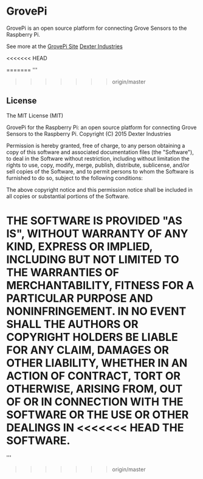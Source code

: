 GrovePi
=======

GrovePi is an open source platform for connecting Grove Sensors to the Raspberry Pi.

See more at the [GrovePi Site](http://dexterindustries.com/GrovePi/)
[Dexter Industries](http://www.dexterindustries.com)

<<<<<<< HEAD

=======
'''
>>>>>>> origin/master
## License

The MIT License (MIT)

GrovePi for the Raspberry Pi: an open source platform for connecting Grove Sensors to the Raspberry Pi.
Copyright (C) 2015  Dexter Industries

Permission is hereby granted, free of charge, to any person obtaining a copy
of this software and associated documentation files (the "Software"), to deal
in the Software without restriction, including without limitation the rights
to use, copy, modify, merge, publish, distribute, sublicense, and/or sell
copies of the Software, and to permit persons to whom the Software is
furnished to do so, subject to the following conditions:

The above copyright notice and this permission notice shall be included in
all copies or substantial portions of the Software.

THE SOFTWARE IS PROVIDED "AS IS", WITHOUT WARRANTY OF ANY KIND, EXPRESS OR
IMPLIED, INCLUDING BUT NOT LIMITED TO THE WARRANTIES OF MERCHANTABILITY,
FITNESS FOR A PARTICULAR PURPOSE AND NONINFRINGEMENT. IN NO EVENT SHALL THE
AUTHORS OR COPYRIGHT HOLDERS BE LIABLE FOR ANY CLAIM, DAMAGES OR OTHER
LIABILITY, WHETHER IN AN ACTION OF CONTRACT, TORT OR OTHERWISE, ARISING FROM,
OUT OF OR IN CONNECTION WITH THE SOFTWARE OR THE USE OR OTHER DEALINGS IN
<<<<<<< HEAD
THE SOFTWARE.
=======
'''
>>>>>>> origin/master
